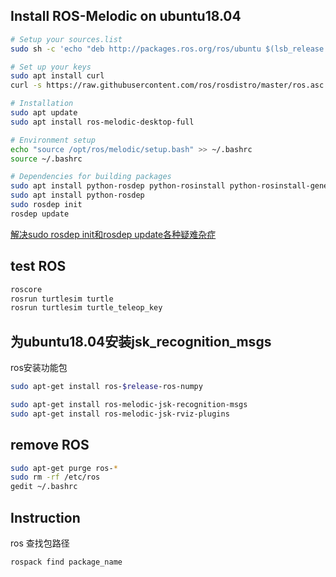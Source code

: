 ## Install ROS-Melodic on ubuntu18.04
```bash
# Setup your sources.list
sudo sh -c 'echo "deb http://packages.ros.org/ros/ubuntu $(lsb_release -sc) main" > /etc/apt/sources.list.d/ros-latest.list'

# Set up your keys
sudo apt install curl 
curl -s https://raw.githubusercontent.com/ros/rosdistro/master/ros.asc | sudo apt-key add -

# Installation
sudo apt update
sudo apt install ros-melodic-desktop-full

# Environment setup
echo "source /opt/ros/melodic/setup.bash" >> ~/.bashrc
source ~/.bashrc

# Dependencies for building packages
sudo apt install python-rosdep python-rosinstall python-rosinstall-generator python-wstool build-essential
sudo apt install python-rosdep
sudo rosdep init
rosdep update
```
[解决sudo rosdep init和rosdep update各种疑难杂症](https://blog.csdn.net/Twilightzr/article/details/121714894)
## test ROS
```bash
roscore
rosrun turtlesim turtle
rosrun turtlesim turtle_teleop_key
```
## 为ubuntu18.04安装jsk_recognition_msgs
ros安装功能包
```bash
sudo apt-get install ros-$release-ros-numpy
```

```bash
sudo apt-get install ros-melodic-jsk-recognition-msgs
sudo apt-get install ros-melodic-jsk-rviz-plugins
```
## remove ROS 
```bash
sudo apt-get purge ros-*
sudo rm -rf /etc/ros
gedit ~/.bashrc
```

## Instruction
ros 查找包路径
```bash
rospack find package_name
```
